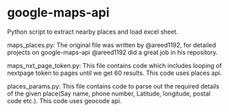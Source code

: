 # google-maps-api
Python script to extract nearby places and load excel sheet.

maps_places.py:
The original file was written by @areed1192, for detailed projects on google-maps-api @areed1192 did a great job in his repository.

maps_nxt_page_token.py: 
This file contains code which includes looping of nextpage token to pages until we get 60 results. This code uses places api.

places_params.py:
This file contains code to parse out the required details of the given place(Say name, phone number, Latitude, longitude, postal code etc.). This code uses geocode api.
